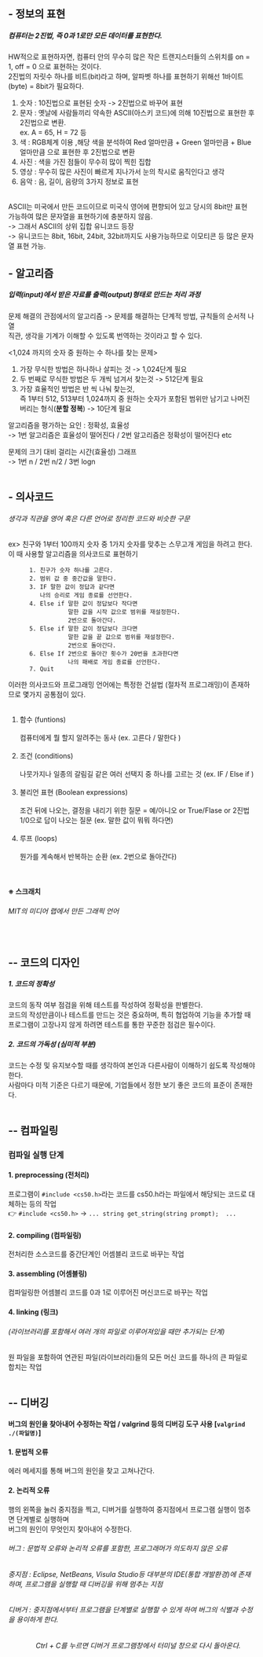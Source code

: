 ## - 정보의 표현   
##### 컴퓨터는 2진법, 즉 0과 1로만 모든 데이터를 표현한다.    
HW적으로 표현하자면, 컴퓨터 안의 무수히 많은 작은 트랜지스터들의 스위치를 on = 1, off = 0 으로 표현하는 것이다.  
2진법의 자릿수 하나를 비트(bit)라고 하며, 알파벳 하나를 표현하기 위해선 1바이트(byte) = 8bit가 필요하다.
</br>
1. 숫자 : 10진법으로 표현된 숫자 -> 2진법으로 바꾸어 표현   
2. 문자 : 옛날에 사람들끼리 약속한 ASCII(아스키 코드)에 의해 10진법으로 표현한 후 2진법으로 변환.   
ex. A = 65, H = 72 등
3. 색 : RGB체계 이용 ,해당 색을 분석하여 Red 얼마만큼 + Green 얼마만큼 + Blue 얼마만큼 으로 표현한 후 2진법으로 변환
4. 사진 : 색을 가진 점들이 무수히 많이 찍힌 집합
5. 영상 : 무수히 많은 사진이 빠르게 지나가서 눈의 착시로 움직인다고 생각
6. 음악 : 음, 길이, 음량의 3가지 정보로 표현   
</br>  
ASCII는 미국에서 만든 코드이므로 미국식 영어에 편향되어 있고 당시의 8bit만 표현 가능하여 많은 문자열을 표현하기에 충분하지 않음.   </br>
-> 그래서 ASCII의 상위 집합 유니코드 등장     </br>  
-> 유니코드는 8bit, 16bit, 24bit, 32bit까지도 사용가능하므로 이모티콘 등 많은 문자열 표현 가능.   
</br>   

## - 알고리즘   
##### 입력(input)에서 받은 자료를 출력(output)형태로 만드는 **처리 과정**
문제 해결의 관점에서의 알고리즘 -> 문제를 해결하는 단계적 방법, 규칙들의 순서적 나열   
직관, 생각을 기계가 이해할 수 있도록 번역하는 것이라고 할 수 있다.    

<1,024 까지의 숫자 중 원하는 수 하나를 찾는 문제>   
1. 가장 무식한 방법은 하나하나 살피는 것 -> 1,024단계 필요   
2. 두 번째로 무식한 방법은 두 개씩 넘겨서 찾는것 -> 512단계 필요
3. 가장 효율적인 방법은 반 씩 나눠 찾는것,    
즉 1부터 512, 513부터 1,024까지 중 원하는 숫자가 포함된 범위만 남기고 나머진 버리는 형식(**분할 정복**) -> 10단계 필요   

알고리즘을 평가하는 요인 : 정확성, 효율성   
-> 1번 알고리즘은 효율성이 떨어진다 / 2번 알고리즘은 정확성이 떨어진다 etc   

문제의 크기 대비 걸리는 시간(효율성) 그래프    
-> 1번 n   / 2번 n/2    / 3번 logn   
</br>   
## - 의사코드   
###### 생각과 직관을 영어 혹은 다른 언어로 정리한 코드와 비슷한 구문   
ex> 친구와 1부터 100까지 숫자 중 1가지 숫자를 맞추는 스무고개 게임을 하려고 한다. 이 때 사용할 알고리즘을 의사코드로 표현하기  

          1. 친구가 숫자 하나를 고른다.
          2. 범위 값 중 중간값을 말한다.
          3. IF 말한 값이 정답과 같다면
             나의 승리로 게임 종료를 선언한다.
          4. Else if 말한 값이 정답보다 작다면
                     말한 값을 시작 값으로 범위를 재설정한다.
                     2번으로 돌아간다.
          5. Else if 말한 값이 정답보다 크다면
                     말한 값을 끝 값으로 범위를 재설정한다.
                     2번으로 돌아간다.
          6. Else If 2번으로 돌아간 횟수가 20번을 초과한다면
                     나의 패배로 게임 종료를 선언한다.
          7. Quit
    
이러한 의사코드와 프로그래밍 언어에는 특정한 건설법 (절차적 프로그래밍)이 존재하므로 몇가지 공통점이 있다.        
   </br>   
1. 함수 (funtions)        </br>   
컴퓨터에게 뭘 할지 알려주는 동사   (ex. 고른다 / 말한다 )   </br>      </br>   
2. 조건 (conditions)        </br>   
나뭇가지나 일종의 갈림길 같은 여러 선택지 중 하나를 고르는 것 (ex. IF / Else if )     </br>      </br>   
3. 불리언 표현 (Boolean expressions)         </br>   
조건 뒤에 나오는, 결정을 내리기 위한 질문 = 예/아니오 or True/Flase or 2진법 1/0으로 답이 나오는 질문 (ex. 말한 값이 뭐뭐 하다면)   </br>      </br>   
4. 루프 (loops)        </br>   
뭔가를 계속해서 반복하는 순환 (ex. 2번으로 돌아간다)        
</br>    

#### ※ 스크래치  
###### MIT의 미디어 랩에서 만든 그래픽 언어     

</br>   


## -- 코드의 디자인   
##### 1. 코드의 정확성   
코드의 동작 여부 점검을 위해 테스트를 작성하여 정확성을 판별한다.    
코드의 작성만큼이나 테스트를 만드는 것은 중요하며, 특히 협업하여 기능을 추가할 때 프로그램이 고장나지 않게 하려면 테스트를 통한 꾸준한 점검은 필수이다.   
##### 2. 코드의 가독성 (심미적 부분)   
코드는 수정 및 유지보수할 때를 생각하여 본인과 다른사람이 이해하기 쉽도록 작성해야 한다.    
사람마다 미적 기준은 다르기 때문에, 기업들에서 정한 보기 좋은 코드의 표준이 존재한다.   
</br>    

## -- 컴파일링   
### 컴파일 실행 단계      
#### 1. preprocessing (전처리)    
프로그램이 ```#include <cs50.h>```라는 코드를 cs50.h라는 파일에서 해당되는 코드로 대체하는 등의 작업   
👉 ```#include <cs50.h>``` -> ```... string get_string(string prompt);  ...```
#### 2. compiling (컴파일링)    
전처리한 소스코드를 중간단계인 어셈블리 코드로 바꾸는 작업   

#### 3. assembling (어셈블링)   
컴파일링한 어셈블리 코드를 0과 1로 이루어진 머신코드로 바꾸는 작업   

#### 4. linking (링크)     
###### (라이브러리를 포함해서 여러 개의 파일로 이루어져있을 때만 추가되는 단계)
원 파일을 포함하여 연관된 파일(라이브러리)들의 모든 머신 코드를 하나의 큰 파일로 합치는 작업    
</br>  

## -- 디버깅   
#### 버그의 원인을 찾아내어 수정하는 작업 / valgrind 등의 디버깅 도구 사용 [``` valgrind ./(파일명) ```]        
#### 1. 문법적 오류   
에러 메세지를 통해 버그의 원인을 찾고 고쳐나간다.   
#### 2. 논리적 오류   
행의 왼쪽을 눌러 중지점을 찍고, 디버거를 실행하여 중지점에서 프로그램 실행이 멈추면 단계별로 실행하며    
버그의 원인이 무엇인지 찾아내어 수정한다.   
###### 버그 : 문법적 오류와 논리적 오류를 포함한, 프로그래머가 의도하지 않은 오류    
###### 중지점 : Eclipse, NetBeans, Visula Studio등 대부분의 IDE(통합 개발환경)에 존재하며, 프로그램을 실행할 때 디버깅을 위해 멈추는 지점    
###### 디버거 : 중지점에서부터 프로그램을 단계별로 실행할 수 있게 하여 버그의 식별과 수정을 용이하게 한다. 
###### 　　　　Ctrl + C를 누르면 디버거 프로그램창에서 터미널 창으로 다시 돌아온다.      
</br>     



